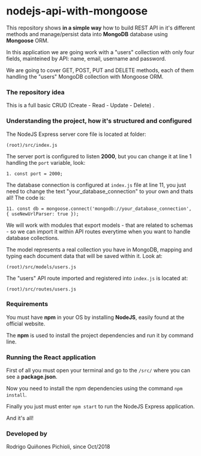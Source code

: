 # nodejs-api-with-mongoose

This repository shows **in a simple way** how to build REST API in it's different methods and manage/persist data into **MongoDB** database using **Mongoose** ORM. 

In this application we are going work with a "users" collection with only four fields, mainteined by API: name, email, username and password.

We are going to cover GET, POST, PUT and DELETE methods, each of them handling the "users" MongoDB collection with Mongoose ORM.

### The repository idea ###
This is a full basic CRUD (Create - Read - Update - Delete) .

### Understanding the project, how it's structured and configured ###
The NodeJS Express server core file is located at folder:
```
(root)/src/index.js
```

The server port is configured to listen **2000**, but you can change it at line 1 handling the `port` variable, look:
```
1. const port = 2000;
```

The database connection is configured at `index.js` file at line 11, you just need to change the text "your_database_connection" to your own and thats all! The code is:
```
11. const db = mongoose.connect('mongodb://your_database_connection', { useNewUrlParser: true });
```

We will work with modules that export models - that are related to schemas - so we can import it within API routes everytime when you want to handle database collections. 

The model represents a real collection you have in MongoDB, mapping and typing each document data that will be saved within it. Look at:
```
(root)/src/models/users.js
```

The "users" API route imported and registered into `index.js` is located at:
```
(root)/src/routes/users.js
```

### Requirements
You must have **npm** in your OS by installing **NodeJS**, easily found at the official website.

The **npm** is used to install the project dependencies and run it by command line.

### Running the React application
First of all you must open your terminal and go to the ```/src/``` where you can see a **package.json**. 

Now you need to install the npm dependencies using the command ```npm install```.

Finally you just must enter ```npm start``` to run the NodeJS Express application.

And it's all!

### Developed by

Rodrigo Quiñones Pichioli, since Oct/2018
